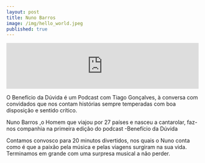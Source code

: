 ```yaml
---
layout: post
title: Nuno Barros
image: /img/hello_world.jpeg
published: true
---
```


<iframe width="100%" height="120" src="https://www.mixcloud.com/widget/iframe/?hide_cover=1&light=1&feed=%2Fbeneficiodaduvida%2Fbenef%C3%ADcio-da-d%C3%BAvida-nuno-barros%2F" frameborder="0" ></iframe>


O Benefício da Dúvida é um Podcast com Tiago Gonçalves, à conversa com convidados que nos contam histórias sempre temperadas com boa disposição e sentido crítico.

Nuno Barros ,o Homem que viajou por 27 países e nasceu a cantarolar, faz-nos companhia na primeira edição do podcast -Benefício da Dúvida

Contamos convosco para 20 minutos divertidos, nos quais o Nuno conta como é que a paixão pela música e pelas viagens surgiram na sua vida.
Terminamos em grande com uma surpresa musical a não perder.
